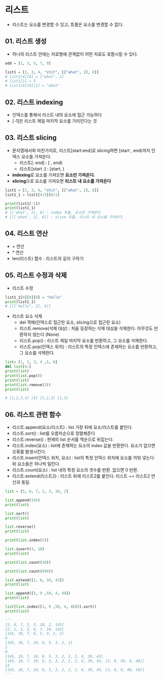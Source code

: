 # 리스트
  - 리스트는 요소를 변경할 수 있고, 튜플은 요소를 변경할 수 없다.
 
## 01. 리스트 생성
  - 하나의 리스트 안에는 자료형에 관계없이 어떤 자료도 포함시킬 수 있다.

```python
odd = [1, 3, 5, 7, 9]

list1 = [2, 3, 4, "shit", [["what", 2], 8]]
# list1[4][0] = ["what", 2]
# list1[1] = 3
# list1[4][0][1] = "what"
```

## 02. 리스트 indexing
  - 인덱스를 통해서 리스트 내의 요소에 접근 가능하다
  - [-1]은 리스트 제일 마지막 요소를 가리킨다는 것

## 03. 리스트 slicing
  - 문자열에서와 마찬가지로, 리스트[start:end]로 slicing하면 [start , end)까지 인덱스 요소들 가져온다.
    - 리스트[: end] : [ , end)
    - 리스트[start :] : [start, )
  - **indexing**로 요소를 가져오면 **요소만 가져온다.**
  - **slicing**으로 요소를 가져오면 **리스트 내 요소를 가져온다**

```python
list1 = [2, 3, 4, "shit", [["what", 2], 8]]
list1_1 = list1[4:5][0:1]

print(list1[-1])
print(list1_1)
# [['what', 2], 8] : index 추출, 요소만 가져온다 
# [[['what', 2], 8]] : slice 추출, 리스트 내 요소를 가져온다 
```

## 04. 리스트 연산
  - \+ 연산
  - \* 연산
  - len(리스트) 함수 : 리스트의 길이 구하기

## 05. 리스트 수정과 삭제
  - 리스트 수정

```python
list1_1[0][0][0] = "hello"
print(list1_1)
# [[['hello', 2], 8]]
```

  - 리스트 요소 삭제
    - del 객체(인덱스로 접근한 요소, slicing으로 접근한 요소)
    - 리스트.remove(삭제 대상) : 처음 등장하는 삭제 대상을 삭제한다. 아무것도 반환하지 않는다 (None)
    - 리스트.pop() : 리스트 제일 마지막 요소를 반환하고, 그 요소를 삭제한다.
    - 리스트.pop(인덱스 위치) : 리스트의 특정 인덱스에 존재하는 요소를 반환하고, 그 요소를 삭제한다.

```python
list= [1, 2, 3, 4 ,5, 6]
del list[4:]
print(list)
print(list.pop())
print(list)
print(list.remove(2))
print(list)

# [1,2,3,4] [4] [1,2,3] [1,3]
```

## 06. 리스트 관련 함수
  - 리스트.append(요소/리스트) : list 가장 뒤에 요소/리스트를 붙인다.
  - 리스트.sort() : list를 오름차순으로 정렬해준다
  - 리스트.reverse() : 현재의 list 순서를 역순으로 뒤집는다.
  - 리스트.index(요소) : list에 존재하는 요소의 index 값을 반환한다. 요소가 없으면 오류를 발생시킨다.
  - 리스트.insert(인덱스 위치, 요소) : list의 특정 인덱스 위치에 요소를 끼워 넣는다. 뒤 요소들은 하나씩 밀린다.
  - 리스트.count(요소) : list 내의 특정 요소의 갯수를 반환. 없으면 0 반환.
  - 리스트.extend(리스트2) : 리스트 뒤에 리스트2를 붙인다. 리스트 += 리스트2 연산과 동일.

```python
list = [5, 6, 7, 2, 3, 10, 2]

list.append(145)
print(list)

list.sort()
print(list)

list.reverse()
print(list)

print(list.index(5))

list.insert(3, 10)
print(list)

print(list.count(10))

print(list.count(999))

list.extend([2, 6, 39, 43])
print(list)

list.append([3, 9 ,50, 4, 48])
print(list)

list[list.index([3, 9 ,50, 4, 48])].sort()
print(list)

'''
[5, 6, 7, 2, 3, 10, 2, 145]
[2, 2, 3, 5, 6, 7, 10, 145]
[145, 10, 7, 6, 5, 3, 2, 2]
4
[145, 10, 7, 10, 6, 5, 3, 2, 2]
2
0
[145, 10, 7, 10, 6, 5, 3, 2, 2, 2, 6, 39, 43]
[145, 10, 7, 10, 6, 5, 3, 2, 2, 2, 6, 39, 43, [3, 9, 50, 4, 48]]
13
[145, 10, 7, 10, 6, 5, 3, 2, 2, 2, 6, 39, 43, [3, 4, 9, 48, 50]]
'''
```
















